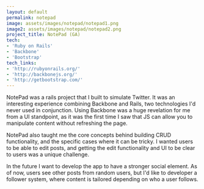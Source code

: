 ```yaml
---
layout: default
permalink: notepad
image: assets/images/notepad/notepad1.png
image2: assets/images/notepad/notepad2.png
project_title: NotePad (GA)
tech:
- 'Ruby on Rails'
- 'Backbone'
- 'Bootstrap'
tech_links:
- 'http://rubyonrails.org/'
- 'http://backbonejs.org/'
- 'http://getbootstrap.com/'
---
```


NotePad was a rails project that I built to simulate Twitter. It was an interesting experience combining Backbone and Rails, two technologies I'd never used in conjunction. Using Backbone was a huge revelation for me from a UI standpoint, as it was the first time I saw that JS can allow you to manipulate content without refreshing the page.

NotePad also taught me the core concepts behind building CRUD functionality, and the specific cases where it can be tricky. I wanted users to be able to edit posts, and getting the edit functionality and UI to be clear to users was a unique challenge.

In the future I want to develop the app to have a stronger social element. As of now, users see other posts from random users, but I'd like to developer a follower system, where content is tailored depending on who a user follows.
